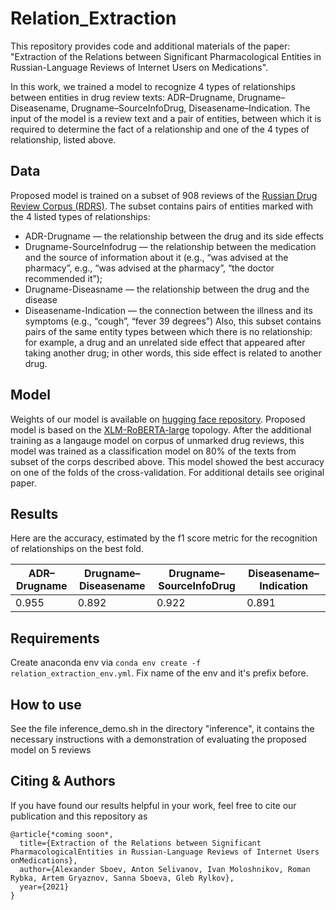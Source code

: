 # Relation_Extraction
This repository provides code and additional materials of the paper: "Extraction of the Relations between Significant Pharmacological Entities in Russian-Language Reviews of Internet Users on Medications".

In this work, we trained a model to recognize 4 types of relationships between entities in drug review texts: ADR–Drugname, Drugname–Diseasename, Drugname–SourceInfoDrug, Diseasename–Indication. The input of the model is a review text and a pair of entities, between which it is required to determine the fact of a relationship and one of the 4 types of relationship, listed above.

Data
---
Proposed model is trained on a subset of 908 reviews of the [Russian Drug Review Corpus (RDRS)](https://arxiv.org/pdf/2105.00059.pdf). The subset contains pairs of entities marked with the 4 listed types of relationships:
- ADR-Drugname — the relationship between the drug and its side effects
- Drugname-SourceInfodrug — the relationship between the medication and the source of information about it (e.g., “was advised at the pharmacy”, e.g., “was advised at the pharmacy”, “the doctor recommended it”); 
- Drugname-Diseasname — the relationship between the drug and the disease
- Diseasename-Indication — the connection between the illness and its symptoms (e.g., “cough”, “fever 39 degrees”)
Also, this subset contains pairs of the same entity types between which there is no relationship: for example, a drug and an unrelated side effect that appeared after taking another drug; in other words, this side effect is related to another drug.

Model
--- 
Weights of our model is available on [hugging face repository](https://huggingface.co/sagteam/pharm-relation-extraction/tree/main). Proposed model is based on the  [XLM-RoBERTA-large](https://arxiv.org/abs/1911.02116) topology. After the additional training as a langauge model on corpus of unmarked drug reviews, this model was trained as a classification model on 80% of the texts from subset of the corps described above. This model showed the best accuracy on one of the folds of the cross-validation. For additional details see original paper.

Results
---
Here are the accuracy, estimated by the f1 score metric for the recognition of relationships on the best fold.

| ADR–Drugname  | Drugname–Diseasename | Drugname–SourceInfoDrug | Diseasename–Indication |
| ------------- | -------------------- | ----------------------- | ---------------------- |
| 0.955         | 0.892                | 0.922                   | 0.891                  |

Requirements
---
Create anaconda env via `conda env create -f relation_extraction_env.yml`. Fix name of the env and it's prefix before.

How to use
---
See the file inference_demo.sh in the directory "inference", it contains the necessary instructions with a demonstration of evaluating the proposed model on 5 reviews

Citing & Authors
---
If you have found our results helpful in your work, feel free to cite our publication and this repository as
```
@article{*coming soon*,
  title={Extraction of the Relations between Significant PharmacologicalEntities in Russian-Language Reviews of Internet Users onMedications},
  author={Alexander Sboev, Anton Selivanov, Ivan Moloshnikov, Roman Rybka, Artem Gryaznov, Sanna Sboeva, Gleb Rylkov},
  year={2021}
}
```
